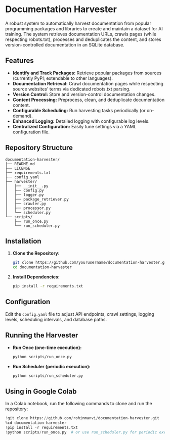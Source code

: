 # Documentation Harvester

A robust system to automatically harvest documentation from popular programming packages and libraries to create and maintain a dataset for AI training. The system retrieves documentation URLs, crawls pages (while respecting robots.txt), processes and deduplicates the content, and stores version-controlled documentation in an SQLite database.

## Features

- **Identify and Track Packages:** Retrieve popular packages from sources (currently PyPI; extendable to other languages).
- **Documentation Retrieval:** Crawl documentation pages while respecting source websites' terms via dedicated robots.txt parsing.
- **Version Control:** Store and version-control documentation changes.
- **Content Processing:** Preprocess, clean, and deduplicate documentation content.
- **Configurable Scheduling:** Run harvesting tasks periodically (or on-demand).
- **Enhanced Logging:** Detailed logging with configurable log levels.
- **Centralized Configuration:** Easily tune settings via a YAML configuration file.

## Repository Structure

```
documentation-harvester/
├── README.md
├── LICENSE
├── requirements.txt
├── config.yaml
├── harvester/
│   ├── __init__.py
│   ├── config.py
│   ├── logger.py
│   ├── package_retriever.py
│   ├── crawler.py
│   ├── processor.py
│   └── scheduler.py
└── scripts/
    ├── run_once.py
    └── run_scheduler.py
```

## Installation

1. **Clone the Repository:**
   ```bash
   git clone https://github.com/yourusername/documentation-harvester.git
   cd documentation-harvester
   ```

2. **Install Dependencies:**
   ```bash
   pip install -r requirements.txt
   ```

## Configuration

Edit the `config.yaml` file to adjust API endpoints, crawl settings, logging levels, scheduling intervals, and database paths.

## Running the Harvester

- **Run Once (one-time execution):**
  ```bash
  python scripts/run_once.py
  ```

- **Run Scheduler (periodic execution):**
  ```bash
  python scripts/run_scheduler.py
  ```

## Using in Google Colab

In a Colab notebook, run the following commands to clone and run the repository:

```python
!git clone https://github.com/rohinmanvi/documentation-harvester.git
%cd documentation-harvester
!pip install -r requirements.txt
!python scripts/run_once.py  # or use run_scheduler.py for periodic execution
```
